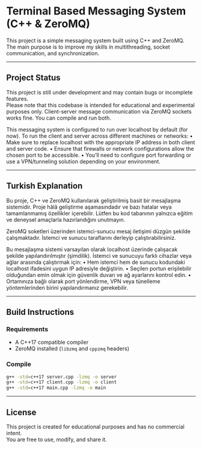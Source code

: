 # Terminal Based Messaging System (C++ & ZeroMQ)

This project is a simple messaging system built using C++ and ZeroMQ.  
The main purpose is to improve my skills in multithreading, socket communication, and synchronization.

---

## Project Status

This project is still under development and may contain bugs or incomplete features.  
Please note that this codebase is intended for educational and experimental purposes only.
Client-server message communication via ZeroMQ sockets works fine. You can compile and run both.

This messaging system is configured to run over localhost by default (for now).
To run the client and server across different machines or networks:
	•	Make sure to replace localhost with the appropriate IP address in both client and server code.
	•	Ensure that firewalls or network configurations allow the chosen port to be accessible.
	•	You’ll need to configure port forwarding or use a VPN/tunneling solution depending on your environment.
 
---

## Turkish Explanation

Bu proje, C++ ve ZeroMQ kullanılarak geliştirilmiş basit bir mesajlaşma sistemidir. Proje hâlâ geliştirme aşamasındadır ve bazı hatalar veya tamamlanmamış özellikler içerebilir. Lütfen bu kod tabanının yalnızca eğitim ve deneysel amaçlarla hazırlandığını unutmayın.

ZeroMQ soketleri üzerinden istemci-sunucu mesaj iletişimi düzgün şekilde çalışmaktadır.
İstemci ve sunucu taraflarını derleyip çalıştırabilirsiniz.

Bu mesajlaşma sistemi varsayılan olarak localhost üzerinde çalışacak şekilde yapılandırılmıştır (şimdilik).
İstemci ve sunucuyu farklı cihazlar veya ağlar arasında çalıştırmak için:
	•	Hem istemci hem de sunucu kodundaki localhost ifadesini uygun IP adresiyle değiştirin.
	•	Seçilen portun erişilebilir olduğundan emin olmak için güvenlik duvarı ve ağ ayarlarını kontrol edin.
	•	Ortamınıza bağlı olarak port yönlendirme, VPN veya tünelleme yöntemlerinden birini yapılandırmanız gerekebilir.

---

## Build Instructions

### Requirements
- A C++17 compatible compiler
- ZeroMQ installed (`libzmq` and `cppzmq` headers)

### Compile

```bash
g++ -std=c++17 server.cpp -lzmq -o server
g++ -std=c++17 client.cpp -lzmq -o client
g++ -std=c++17 main.cpp -lzmq -o main
```

---

## License

This project is created for educational purposes and has no commercial intent.  
You are free to use, modify, and share it.
